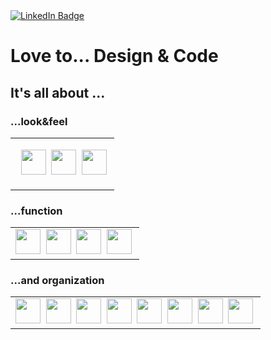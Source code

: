 
<div id="badges">
  <a href="https://www.linkedin.com/in/ivana-palla/">
    <img src="https://img.shields.io/badge/LinkedIn-blue?style=for-the-badge&logo=linkedin&logoColor=white" alt="LinkedIn Badge"/>
  </a>

# Love to... Design & Code

<h2>It's all about ...</h2>
<h3>...look&feel</h3>

<div>
<table>
 <td> 
  
   <img href="https://github.com/rubicode01/me/blob/main/img/bootstrap.svg">&nbsp;
   <img src="https://simpleicons.org/icons/css3.svg" width="40" height="40" rel="noreferrer" >&nbsp;
      <img src="https://simpleicons.org/icons/react.svg" width="40" height="40" rel="noreferrer" >&nbsp;
     <img src="https://simpleicons.org/icons/javascript.svg" width="40" height="40" rel="noreferrer" >&nbsp;
   </td>
  </table>
 
  <h3>...function</h3>
<table>
    <td>
        <img src="https://simpleicons.org/icons/express.svg" width="40" height="40" rel="noreferrer">&nbsp;
      <img src="https://simpleicons.org/icons/nodedotjs.svg" width="40" height="40" rel="noreferrer">&nbsp;  
      <img src="https://simpleicons.org/icons/postgresql.svg" width="40" height="40" rel="noreferrer">&nbsp;
      <img src="https://simpleicons.org/icons/mongodb.svg" width="40" height="40" rel="noreferrer" >&nbsp; 
  </td>
</table>

 <h3>...and organization</h3>
<table>
    <td>
      <img src="https://simpleicons.org/icons/github.svg" width="40" height="40" rel="noreferrer" >&nbsp; 
       <img src="https://simpleicons.org/icons/jirasoftware.svg" width="40" height="40" rel="noreferrer" >&nbsp;
        <img src="https://simpleicons.org/icons/adobecreativecloud.svg" width="40" height="40" rel="noreferrer" >&nbsp;
       <img src="https://simpleicons.org/icons/adobephotoshop.svg" width="40" height="40" rel="noreferrer" >&nbsp;
          <img src="https://simpleicons.org/icons/adobeillustrator.svg" width="40" height="40" rel="noreferrer" >&nbsp;
          <img src="https://simpleicons.org/icons/adobeindesign.svg" width="40" height="40" rel="noreferrer" >&nbsp;
        <img src="https://simpleicons.org/icons/adobexd.svg" width="40" height="40" rel="noreferrer" >&nbsp;
     <img src="https://simpleicons.org/icons/microsoftoffice.svg" width="40" height="40" rel="noreferrer" >&nbsp;
  </td>
</table>
   <div>
